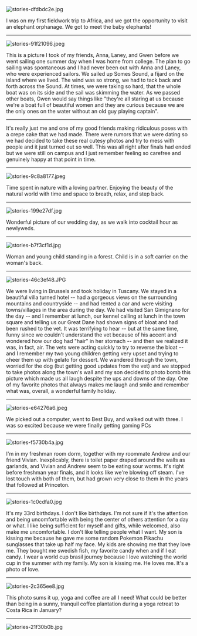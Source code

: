 <img alt="stories-dfdbdc2e.jpg" src="assets/stories-dfdbdc2e.jpg" width="" height="" >

I was on my first fieldwork trip to Africa, and we got the opportunity to visit an elephant orphanage. We got to meet the baby elephants!  

---

<img alt="stories-91f21096.jpeg" src="assets/stories-91f21096.jpeg" width="" height="" >

This is a picture I took of my friends, Anna, Laney, and Gwen before we went sailing one summer day when I was home from college. The plan to go sailing was spontaneous and I had never been out with Anna and Laney, who were experienced sailors. We sailed up Somes Sound, a fijard on the island where we lived. The wind was so strong, we had to tack back and forth across the Sound. At times, we were taking so hard, that the whole boat was on its side and the sail was skimming the water. As we passed other boats, Gwen would say things like "they're all staring at us because we're a boat full of beautiful women and they are curious because we are the only ones on the water without an old guy playing captain".

---

It's really just me and one of my good friends making ridiculous poses with a crepe cake that we had made. There were rumors that we were dating so we had decided to take these real cutesy photos and try to mess with people and it just turned out so well. This was all right after finals had ended but we were still on campus and I just remember feeling so carefree and genuinely happy at that point in time.

---
<img alt="stories-9c8a8177.jpeg" src="assets/stories-9c8a8177.jpeg" width="" height="" >

Time spent in nature with a loving partner. Enjoying the beauty of the natural world with time and space to breath, relax, and step back.

---
<img alt="stories-199e27df.jpg" src="assets/stories-199e27df.jpg" width="" height="" >

Wonderful picture of our wedding day, as we walk into cocktail hour as newlyweds.

----
<img alt="stories-b7f3cf1d.jpg" src="assets/stories-b7f3cf1d.jpg" width="" height="" >

Woman and young child standing in a forest. Child is in a soft carrier on the woman's back.

---
<img alt="stories-46c3ef48.JPG" src="assets/stories-46c3ef48.JPG" width="" height="" >

We were living in Brussels and took holiday in Tuscany. We stayed in a beautiful villa turned hotel -- had a gorgeous views on the surrounding mountains and countryside -- and had rented a car and were visiting towns/villages in the area during the day. We had visited San Gimignano for the day -- and I remember at lunch, our kennel calling at lunch in the town square and telling us our Great Dane had shown signs of bloat and had been rushed to the vet. It was terrifying to hear -- but at the same time, funny since we couldn't understand the vet because of his accent and wondered how our dog had "hair" in her stomach -- and then we realized it was, in fact, air. The vets were acting quickly to try to reverse the bloat -- and I remember my two young children getting very upset and trying to cheer them up with gelato for dessert. We wandered through the town, worried for the dog (but getting good updates from the vet) and we stopped to take photos along the town's wall and my son decided to photo bomb this picture which made us all laugh despite the ups and downs of the day. One of my favorite photos that always makes me laugh and smile and remember what was, overall, a wonderful family holiday.

---
<img alt="stories-e64276a6.jpeg" src="assets/stories-e64276a6.jpeg" width="" height="" >

We picked out a computer, went to Best Buy, and walked out with three. I was so excited because we were finally getting gaming PCs

---
<img alt="stories-f5730b4a.jpg" src="assets/stories-f5730b4a.jpg" width="" height="" >

I'm in my freshman room dorm, together with my roommate Andrew and our friend Vivian. Inexplicably, there is toilet paper draped around the walls as garlands, and Vivian and Andrew seem to be eating sour worms. It's right before freshman year finals, and it looks like we're blowing off steam. I've lost touch with both of them, but had grown very close to them in the years that followed at Princeton.

---
<img alt="stories-1c0cdfa0.jpg" src="assets/stories-1c0cdfa0.jpg" width="" height="" >

It's my 33rd birthdays. I don't like birthdays. I'm not sure if it's the attention and being uncomfortable with being the center of others attention for a day or what. I like being sufficient for myself and gifts, while welcomed, also make me uncomfortable. I don't like telling people what I want. My son is kissing me because he gave me some random Pokemon Pikachu sunglasses that take up half my face. My kids are showing me that they love me. They bought me swedish fish, my favorite candy when and if I eat candy. I wear a world cup brasil journey because I love watching the world cup in the summer with my family. My son is kissing me. He loves me. It's a photo of love.

---
<img alt="stories-2c365ee8.jpg" src="assets/stories-2c365ee8.jpg" width="" height="" >

This photo sums it up, yoga and coffee are all I need! What could be better than being in a sunny, tranquil coffee plantation during a yoga retreat to Costa Rica in January?

---
<img alt="stories-21f30b0b.jpg" src="assets/stories-21f30b0b.jpg" width="" height="" >
